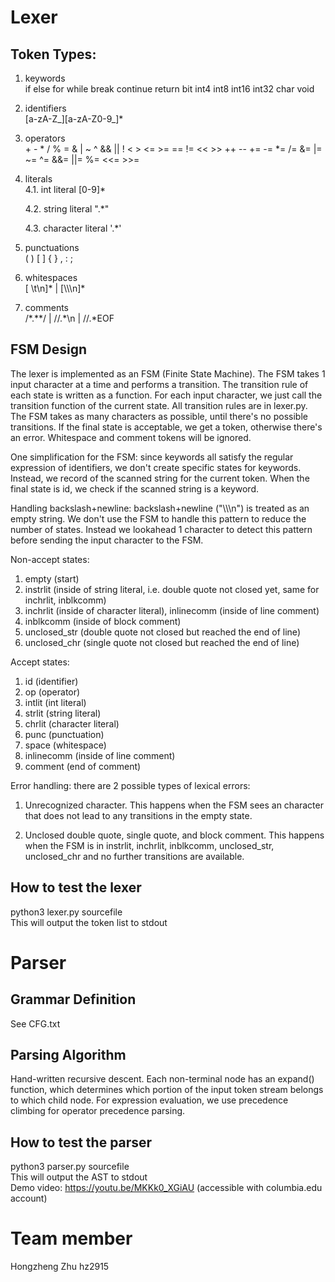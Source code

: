 
# Lexer

## Token Types:
1. keywords\
	if else for while break continue return bit int4 int8 int16 int32 char void

2. identifiers\
	[a-zA-Z_][a-zA-Z0-9_]*

3. operators\
	\+ - * / % = & | ~ ^ && || ! < > <= >= == != << >> ++ -- += -= *= /= &= |= ~= ^= &&= ||= %= <<= >>=

4. literals\
	4.1. int literal
	[0-9]* 

	4.2. string literal
	".*" 

	4.3. character literal
	'.*'
	
5. punctuations\
	( ) [ ] { } , : ;

6. whitespaces\
	[ \t\n]* | [\\\\\n]*

7. comments\
	/\*.\*\*/ | //.*\n | //.*EOF

## FSM Design
The lexer is implemented as an FSM (Finite State Machine). The FSM takes 1 input character at a time and performs a transition. The transition rule of each state is written as a function. For each input character, we just call the transition function of the current state. All transition rules are in lexer.py. The FSM takes as many characters as possible, until there's no possible transitions. If the final state is acceptable, we get a token, otherwise there's an error. Whitespace and comment tokens will be ignored.

One simplification for the FSM: since keywords all satisfy the regular expression of identifiers, we don't create specific states for keywords. Instead, we record of the scanned string for the current token. When the final state is id, we check if the scanned string is a keyword.

Handling backslash+newline: backslash+newline ("\\\\\\n") is treated as an empty string. We don't use the FSM to handle this pattern to reduce the number of states. Instead we lookahead 1 character to detect this pattern before sending the input character to the FSM. 

Non-accept states: 
1. empty (start)
2. instrlit (inside of string literal, i.e. double quote not closed yet, same for inchrlit, inblkcomm)
3. inchrlit (inside of character literal), inlinecomm (inside of line comment)
4. inblkcomm (inside of block comment)
5. unclosed_str (double quote not closed but reached the end of line)
6. unclosed_chr (single quote not closed but reached the end of line)

Accept states:  
1. id (identifier)
2. op (operator)
3. intlit (int literal)
4. strlit (string literal)
5. chrlit (character literal)
6. punc (punctuation)
7. space (whitespace)
8. inlinecomm (inside of line comment)
9. comment (end of comment)

Error handling: there are 2 possible types of lexical errors: 
1. Unrecognized character. This happens when the FSM sees an character that does not lead to any transitions in the empty state. 

2. Unclosed double quote, single quote, and block comment. This happens when the FSM is in instrlit, inchrlit, inblkcomm, unclosed_str, unclosed_chr and no further transitions are available.

## How to test the lexer
python3 lexer.py sourcefile\
This will output the token list to stdout

# Parser

## Grammar Definition
See CFG.txt

## Parsing Algorithm
Hand-written recursive descent. Each non-terminal node has an expand() function, which determines which portion of the input token stream belongs to which child node. For expression evaluation, we use precedence climbing for operator precedence parsing.

## How to test the parser
python3 parser.py sourcefile\
This will output the AST to stdout\
Demo video: https://youtu.be/MKKk0_XGiAU (accessible with columbia.edu account)

# Team member
Hongzheng Zhu hz2915
